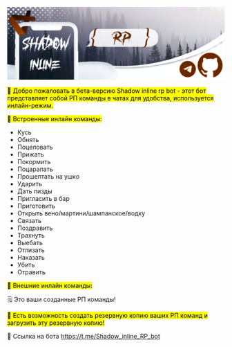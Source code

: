 ![Баннер бета версии Shadow inline RP bot](https://github.com/Viciu3/Rp/blob/8b724630c0a0046f6ec2d852e12fb70c462eece5/Banner_rp.png)

<mark style="background-color: yellow;">👋 Добро пожаловать в бета-версию Shadow inline rp bot - этот бот представляет собой РП команды в чатах для удобства, используется инлайн-режим.
</mark>

<mark style="background-color: yellow;">💾 Встроенные инлайн команды:</mark>

* Кусь 
* Обнять 
* Поцеловать 
* Прижать
* Покормить 
* Поцарапать 
* Прошептать на ушко
* Ударить
* Дать пизды 
* Пригласить в бар 
* Приготовить 
* Открыть вено/мартини/шампанское/водку
* Связать
* Поздравить
* Трахнуть 
* Выебать
* Отлизать
* Наказать 
* Убить 
* Отравить 

<mark style="background-color: yellow;">📝 Внешние инлайн команды:</mark>

🗒️ Это ваши созданные РП команды!

<mark style="background-color: yellow;">🌟 Есть возможность создать резервную копию ваших РП команд и загрузить эту резервную копию!

🔗 Ссылка на бота https://t.me/Shadow_inline_RP_bot</mark>


